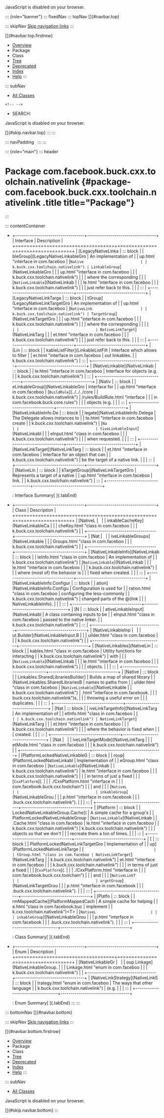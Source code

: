 <div>

JavaScript is disabled on your browser.

</div>

::: {role="banner"}
::: fixedNav
::: topNav
[]{#navbar.top}

::: skipNav
[Skip navigation links](#skip.navbar.top "Skip navigation links")
:::

[]{#navbar.top.firstrow}

-   [Overview](../../../../../../index.html)
-   Package
-   Class
-   [Tree](package-tree.html)
-   [Deprecated](../../../../../../deprecated-list.html)
-   [Index](../../../../../../index-all.html)
-   [Help](../../../../../../help-doc.html)
:::

::: subNav
-   [All Classes](../../../../../../allclasses.html)

```{=html}
<!-- -->
```
-   SEARCH:

<div>

<div>

JavaScript is disabled on your browser.

</div>

</div>

[]{#skip.navbar.top}
:::
:::

::: navPadding
 
:::
:::

::: {role="main"}
::: header
# Package com.facebook.buck.cxx.toolchain.nativelink {#package-com.facebook.buck.cxx.toolchain.nativelink .title title="Package"}
:::

::: contentContainer
-   +-----------------------------------+-----------------------------------+
    | Interface                         | Description                       |
    +===================================+===================================+
    | [LegacyNativeLinka                | ::: block                         |
    | bleGroup](LegacyNativeLinkableGro | An implementation of              |
    | up.html "interface in com.faceboo | [`Native                          |
    | k.buck.cxx.toolchain.nativelink") | LinkableGroup`](NativeLinkableGro |
    |                                   | up.html "interface in com.faceboo |
    |                                   | k.buck.cxx.toolchain.nativelink") |
    |                                   | where the corresponding           |
    |                                   | [`NativeLinkable`](NativeLinkab   |
    |                                   | le.html "interface in com.faceboo |
    |                                   | k.buck.cxx.toolchain.nativelink") |
    |                                   | just refer back to this.          |
    |                                   | :::                               |
    +-----------------------------------+-----------------------------------+
    | [LegacyNativeLinkTarge            | ::: block                         |
    | tGroup](LegacyNativeLinkTargetGro | An implementation of              |
    | up.html "interface in com.faceboo | [`NativeLink                      |
    | k.buck.cxx.toolchain.nativelink") | TargetGroup`](NativeLinkTargetGro |
    |                                   | up.html "interface in com.faceboo |
    |                                   | k.buck.cxx.toolchain.nativelink") |
    |                                   | where the corresponding           |
    |                                   | [`                                |
    |                                   | NativeLinkTarget`](NativeLinkTarg |
    |                                   | et.html "interface in com.faceboo |
    |                                   | k.buck.cxx.toolchain.nativelink") |
    |                                   | just refer back to this.          |
    |                                   | :::                               |
    +-----------------------------------+-----------------------------------+
    | [Lin                              | ::: block                         |
    | kableListFilter](LinkableListFilt | Interface which allows to filter  |
    | er.html "interface in com.faceboo | out linkables.                    |
    | k.buck.cxx.toolchain.nativelink") | :::                               |
    +-----------------------------------+-----------------------------------+
    | [NativeLinkable](NativeLinkab     | ::: block                         |
    | le.html "interface in com.faceboo | Interface for objects (e.g.       |
    | k.buck.cxx.toolchain.nativelink") | :::                               |
    +-----------------------------------+-----------------------------------+
    | [Nativ                            | ::: block                         |
    | eLinkableGroup](NativeLinkableGro | Interface for                     |
    | up.html "interface in com.faceboo | [`BuildRule`](../../../core       |
    | k.buck.cxx.toolchain.nativelink") | /rules/BuildRule.html "interface  |
    |                                   | in com.facebook.buck.core.rules") |
    |                                   | objects (e.g.                     |
    |                                   | :::                               |
    +-----------------------------------+-----------------------------------+
    | [NativeLinkableInfo.De            | ::: block                         |
    | legate](NativeLinkableInfo.Delega | The Delegate allows instances to  |
    | te.html "interface in com.faceboo | create                            |
    | k.buck.cxx.toolchain.nativelink") | [`Na                              |
    |                                   | tiveLinkableInput`](NativeLinkabl |
    |                                   | eInput.html "class in com.faceboo |
    |                                   | k.buck.cxx.toolchain.nativelink") |
    |                                   | when requested.                   |
    |                                   | :::                               |
    +-----------------------------------+-----------------------------------+
    | [NativeLinkTarget](NativeLinkTarg | ::: block                         |
    | et.html "interface in com.faceboo | Interface for an object that can  |
    | k.buck.cxx.toolchain.nativelink") | be the target of a native link.   |
    |                                   | :::                               |
    +-----------------------------------+-----------------------------------+
    | [NativeLin                        | ::: block                         |
    | kTargetGroup](NativeLinkTargetGro | Represents a target of a native   |
    | up.html "interface in com.faceboo | link.                             |
    | k.buck.cxx.toolchain.nativelink") | :::                               |
    +-----------------------------------+-----------------------------------+

    : Interface Summary[ ]{.tabEnd}

-   +-----------------------------------+-----------------------------------+
    | Class                             | Description                       |
    +===================================+===================================+
    | [NativeL                          |                                   |
    | inkableCacheKey](NativeLinkableCa |                                   |
    | cheKey.html "class in com.faceboo |                                   |
    | k.buck.cxx.toolchain.nativelink") |                                   |
    +-----------------------------------+-----------------------------------+
    | [Nat                              |                                   |
    | iveLinkableGroups](NativeLinkable |                                   |
    | Groups.html "class in com.faceboo |                                   |
    | k.buck.cxx.toolchain.nativelink") |                                   |
    +-----------------------------------+-----------------------------------+
    | [NativeLinkableInfo](NativeLinkab | ::: block                         |
    | leInfo.html "class in com.faceboo | An implementation of              |
    | k.buck.cxx.toolchain.nativelink") | [`NativeLinkable`](NativeLinkab   |
    |                                   | le.html "interface in com.faceboo |
    |                                   | k.buck.cxx.toolchain.nativelink") |
    |                                   | where (most of) the behavior is   |
    |                                   | fixed when created.               |
    |                                   | :::                               |
    +-----------------------------------+-----------------------------------+
    | [NativeLinkableInfo.Configur      | ::: block                         |
    | ation](NativeLinkableInfo.Configu | Configuration is used for         |
    | ration.html "class in com.faceboo | configuring the less-commonly     |
    | k.buck.cxx.toolchain.nativelink") | changed parts of the \@{link      |
    |                                   | NativeLinkableInfo}.              |
    |                                   | :::                               |
    +-----------------------------------+-----------------------------------+
    | [N                                | ::: block                         |
    | ativeLinkableInput](NativeLinkabl | A class containing inputs to be   |
    | eInput.html "class in com.faceboo | passed to the native linker.      |
    | k.buck.cxx.toolchain.nativelink") | :::                               |
    +-----------------------------------+-----------------------------------+
    | [NativeLinkableInp                |                                   |
    | ut.Builder](NativeLinkableInput.B |                                   |
    | uilder.html "class in com.faceboo |                                   |
    | k.buck.cxx.toolchain.nativelink") |                                   |
    +-----------------------------------+-----------------------------------+
    | [NativeLinkables](NativeLin       | ::: block                         |
    | kables.html "class in com.faceboo | Utility functions for interacting |
    | k.buck.cxx.toolchain.nativelink") | with                              |
    |                                   | [`NativeLinkable`](NativeLinkab   |
    |                                   | le.html "interface in com.faceboo |
    |                                   | k.buck.cxx.toolchain.nativelink") |
    |                                   | objects.                          |
    |                                   | :::                               |
    +-----------------------------------+-----------------------------------+
    | [Native                           | ::: block                         |
    | Linkables.SharedLibrariesBuilder] | Builds a map of shared library    |
    | (NativeLinkables.SharedLibrariesB | names to paths from               |
    | uilder.html "class in com.faceboo | [`NativeLinkable`](NativeLinkable |
    | k.buck.cxx.toolchain.nativelink") | .html "interface in com.facebook. |
    |                                   | buck.cxx.toolchain.nativelink")s, |
    |                                   | throwing a useful error on        |
    |                                   | duplicates.                       |
    |                                   | :::                               |
    +-----------------------------------+-----------------------------------+
    | [Nat                              | ::: block                         |
    | iveLinkTargetInfo](NativeLinkTarg | An implementation of              |
    | etInfo.html "class in com.faceboo | [`                                |
    | k.buck.cxx.toolchain.nativelink") | NativeLinkTarget`](NativeLinkTarg |
    |                                   | et.html "interface in com.faceboo |
    |                                   | k.buck.cxx.toolchain.nativelink") |
    |                                   | where the behavior is fixed when  |
    |                                   | created.                          |
    |                                   | :::                               |
    +-----------------------------------+-----------------------------------+
    | [Nat                              |                                   |
    | iveLinkTargetMode](NativeLinkTarg |                                   |
    | etMode.html "class in com.faceboo |                                   |
    | k.buck.cxx.toolchain.nativelink") |                                   |
    +-----------------------------------+-----------------------------------+
    | [PlatformLockedNativeLinkableG    | ::: block                         |
    | roup](PlatformLockedNativeLinkabl | Implementation of                 |
    | eGroup.html "class in com.faceboo | [`NativeLinkable`](NativeLinkab   |
    | k.buck.cxx.toolchain.nativelink") | le.html "interface in com.faceboo |
    |                                   | k.buck.cxx.toolchain.nativelink") |
    |                                   | in terms of just a fixed          |
    |                                   | [`CxxPlatform`](.                 |
    |                                   | ./CxxPlatform.html "interface in  |
    |                                   | com.facebook.buck.cxx.toolchain") |
    |                                   | and                               |
    |                                   | [`NativeL                         |
    |                                   | inkableGroup`](NativeLinkableGrou |
    |                                   | p.html "interface in com.facebook |
    |                                   | .buck.cxx.toolchain.nativelink"). |
    |                                   | :::                               |
    +-----------------------------------+-----------------------------------+
    | [Platform                         | ::: block                         |
    | LockedNativeLinkableGroup.Cache]( | A simple cache for a group\'s     |
    | PlatformLockedNativeLinkableGroup | [`NativeLinkable`](NativeLinkab   |
    | .Cache.html "class in com.faceboo | le.html "interface in com.faceboo |
    | k.buck.cxx.toolchain.nativelink") | k.buck.cxx.toolchain.nativelink") |
    |                                   | objects so that we don\'t         |
    |                                   | recreate them a ton of times.     |
    |                                   | :::                               |
    +-----------------------------------+-----------------------------------+
    | [                                 | ::: block                         |
    | PlatformLockedNativeLinkTargetGro | Implementation of                 |
    | up](PlatformLockedNativeLinkTarge | [`                                |
    | tGroup.html "class in com.faceboo | NativeLinkTarget`](NativeLinkTarg |
    | k.buck.cxx.toolchain.nativelink") | et.html "interface in com.faceboo |
    |                                   | k.buck.cxx.toolchain.nativelink") |
    |                                   | in terms of just a fixed          |
    |                                   | [`CxxPlatform`](.                 |
    |                                   | ./CxxPlatform.html "interface in  |
    |                                   | com.facebook.buck.cxx.toolchain") |
    |                                   | and                               |
    |                                   | [`NativeLinkT                     |
    |                                   | argetGroup`](NativeLinkTargetGrou |
    |                                   | p.html "interface in com.facebook |
    |                                   | .buck.cxx.toolchain.nativelink"). |
    |                                   | :::                               |
    +-----------------------------------+-----------------------------------+
    | [Platfo                           | ::: block                         |
    | rmMappedCache](PlatformMappedCach | A simple cache for helping        |
    | e.html "class in com.facebook.buc | implement                         |
    | k.cxx.toolchain.nativelink")\<T\> | [`NativeL                         |
    |                                   | inkableGroup`](NativeLinkableGrou |
    |                                   | p.html "interface in com.facebook |
    |                                   | .buck.cxx.toolchain.nativelink"). |
    |                                   | :::                               |
    +-----------------------------------+-----------------------------------+

    : Class Summary[ ]{.tabEnd}

-   +-----------------------------------+-----------------------------------+
    | Enum                              | Description                       |
    +===================================+===================================+
    | [NativeLinkableGr                 |                                   |
    | oup.Linkage](NativeLinkableGroup. |                                   |
    | Linkage.html "enum in com.faceboo |                                   |
    | k.buck.cxx.toolchain.nativelink") |                                   |
    +-----------------------------------+-----------------------------------+
    | [NativeLinkStrategy](NativeLinkS  | ::: block                         |
    | trategy.html "enum in com.faceboo | The ways that other language      |
    | k.buck.cxx.toolchain.nativelink") | (e.g.                             |
    |                                   | :::                               |
    +-----------------------------------+-----------------------------------+

    : Enum Summary[ ]{.tabEnd}
:::
:::

::: bottomNav
[]{#navbar.bottom}

::: skipNav
[Skip navigation links](#skip.navbar.bottom "Skip navigation links")
:::

[]{#navbar.bottom.firstrow}

-   [Overview](../../../../../../index.html)
-   Package
-   Class
-   [Tree](package-tree.html)
-   [Deprecated](../../../../../../deprecated-list.html)
-   [Index](../../../../../../index-all.html)
-   [Help](../../../../../../help-doc.html)
:::

::: subNav
-   [All Classes](../../../../../../allclasses.html)

<div>

<div>

JavaScript is disabled on your browser.

</div>

</div>

[]{#skip.navbar.bottom}
:::
